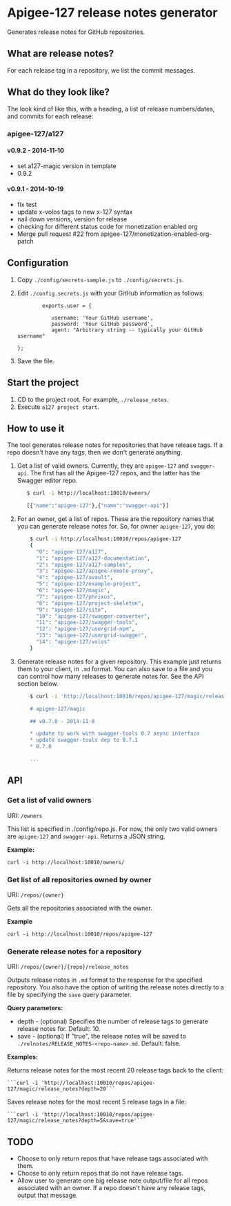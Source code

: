 # Apigee-127 release notes generator

Generates release notes for GitHub repositories.

## What are release notes?

For each release tag in a repository, we list the commit messages. 

## What do they look like?

The look kind of like this, with a heading, a list of release numbers/dates, and commits for each release:

### apigee-127/a127

#### v0.9.2 - 2014-11-10

* set a127-magic version in template
* 0.9.2

#### v0.9.1 - 2014-10-19

* fix test
* update x-volos tags to new x-127 syntax
* nail down versions, version for release
* checking for different status code for monetization enabled org
* Merge pull request #22 from apigee-127/monetization-enabled-org-patch


## Configuration

1. Copy `./config/secrets-sample.js` to `./config/secrets.js`. 
2. Edit `./config.secrets.js` with your GitHub information as follows:

    ```
            exports.user = {

               username: 'Your GitHub username',
               password: 'Your GitHub password',
               agent: "Arbitrary string -- typically your GitHub username"

    };
    ```

3. Save the file.

## Start the project

1. CD to the project root. For example, `./release_notes`. 
2. Execute `a127 project start`.

## How to use it

The tool generates release notes for repositories that have release tags. If a repo doesn't have any tags, then we don't generate anything. 

1. Get a list of valid owners. Currently, they are `apigee-127` and `swagger-api`. The first has all the Apigee-127 repos, and the latter has the Swagger editor repo. 

    ```sh
       $ curl -i http://localhost:10010/owners/

       [{"name":"apigee-127"},{"name":"swagger-api"}]
    ```


2. For an owner, get a list of repos. These are the repository names that you can generate release notes for. So, for owner `apigee-127`, you do:

    ``` sh
        $ curl -i http://localhost:10010/repos/apigee-127
        {
          "0": "apigee-127/a127",
          "1": "apigee-127/a127-documentation",
          "2": "apigee-127/a127-samples",
          "3": "apigee-127/apigee-remote-proxy",
          "4": "apigee-127/avault",
          "5": "apigee-127/example-project",
          "6": "apigee-127/magic",
          "7": "apigee-127/phrixus",
          "8": "apigee-127/project-skeleton",
          "9": "apigee-127/site",
          "10": "apigee-127/swagger-converter",
          "11": "apigee-127/swagger-tools",
          "12": "apigee-127/usergrid-npm",
          "13": "apigee-127/usergrid-swagger",
          "14": "apigee-127/volos"
        }
    ```

3. Generate release notes for a given repository. This example just returns them to your client, in `.md` format. You can also save to a file and you can control how many releases to generate notes for. See the API section below.

    ``` sh 
        $ curl -i 'http://localhost:10010/repos/apigee-127/magic/release_notes

        # apigee-127/magic

        ## v0.7.0 - 2014-11-8

        * update to work with swagger-tools 0.7 async interface
        * update swagger-tools dep to 0.7.1
        * 0.7.0

        ...
    ```


## API

### Get a list of valid owners

URI: `/owners`

This list is specified in ./config/repo.js. For now, the only two valid owners are `apigee-127` and `swagger-api`. Returns a JSON string. 

**Example:**

`curl -i http://localhost:10010/owners/`

### Get list of all repositories owned by owner

URI: `/repos/{owner}`

Gets all the repositories  associated with the owner.

**Example**

`curl -i http://localhost:10010/repos/apigee-127`

### Generate release notes for a repository

URI: `/repos/{owner}/{repo}/release_notes`

Outputs release notes in `.md` format to the response for the specified repository. You also have the option of writing the release notes directly to a file by specifying the `save` query parameter. 

**Query parameters:**

* depth - (optional) Specifies the number of release tags to generate release notes for. Default: 10.
* save - (optional) If "true", the release notes will be saved to `./relnotes/RELEASE_NOTES-<repo-name>.md`. Default: false. 

**Examples:**

Returns release notes for the most recent 20 release tags back to the client:

    ```curl -i 'http://localhost:10010/repos/apigee-127/magic/release_notes?depth=20```


Saves release notes for the most recent 5 release tags in a file:

    ```curl -i 'http://localhost:10010/repos/apigee-127/magic/release_notes?depth=5&save=true'```


## TODO

* Choose to only return repos that have release tags associated with them.
* Choose to only return repos that do not have release tags. 
* Allow user to generate one big release note output/file for all repos associated with an owner. If a repo doesn't have any release tags, output that message. 




